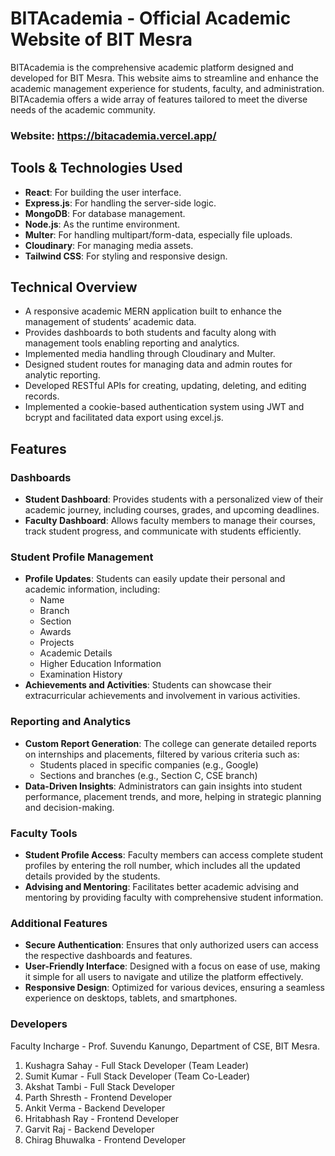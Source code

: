 
# BITAcademia - Official Academic Website of BIT Mesra

BITAcademia is the comprehensive academic platform designed and developed for BIT Mesra. This website aims to streamline and enhance the academic management experience for students, faculty, and administration. BITAcademia offers a wide array of features tailored to meet the diverse needs of the academic community.

### Website: https://bitacademia.vercel.app/

## Tools & Technologies Used
- **React**: For building the user interface.
- **Express.js**: For handling the server-side logic.
- **MongoDB**: For database management.
- **Node.js**: As the runtime environment.
- **Multer**: For handling multipart/form-data, especially file uploads.
- **Cloudinary**: For managing media assets.
- **Tailwind CSS**: For styling and responsive design.

## Technical Overview
- A responsive academic MERN application built to enhance the management of students’ academic data.
- Provides dashboards to both students and faculty along with management tools enabling reporting and analytics.
- Implemented media handling through Cloudinary and Multer.
- Designed student routes for managing data and admin routes for analytic reporting.
- Developed RESTful APIs for creating, updating, deleting, and editing records.
- Implemented a cookie-based authentication system using JWT and bcrypt and facilitated data export using excel.js.


## Features

### Dashboards
- **Student Dashboard**: Provides students with a personalized view of their academic journey, including courses, grades, and upcoming deadlines.
- **Faculty Dashboard**: Allows faculty members to manage their courses, track student progress, and communicate with students efficiently.

### Student Profile Management
- **Profile Updates**: Students can easily update their personal and academic information, including:
  - Name
  - Branch
  - Section
  - Awards
  - Projects
  - Academic Details
  - Higher Education Information
  - Examination History
- **Achievements and Activities**: Students can showcase their extracurricular achievements and involvement in various activities.

### Reporting and Analytics
- **Custom Report Generation**: The college can generate detailed reports on internships and placements, filtered by various criteria such as:
  - Students placed in specific companies (e.g., Google)
  - Sections and branches (e.g., Section C, CSE branch)
- **Data-Driven Insights**: Administrators can gain insights into student performance, placement trends, and more, helping in strategic planning and decision-making.

### Faculty Tools
- **Student Profile Access**: Faculty members can access complete student profiles by entering the roll number, which includes all the updated details provided by the students.
- **Advising and Mentoring**: Facilitates better academic advising and mentoring by providing faculty with comprehensive student information.

### Additional Features
- **Secure Authentication**: Ensures that only authorized users can access the respective dashboards and features.
- **User-Friendly Interface**: Designed with a focus on ease of use, making it simple for all users to navigate and utilize the platform effectively.
- **Responsive Design**: Optimized for various devices, ensuring a seamless experience on desktops, tablets, and smartphones.

### Developers
Faculty Incharge - Prof. Suvendu Kanungo, Department of CSE, BIT Mesra.
1. Kushagra Sahay - Full Stack Developer (Team Leader)
2. Sumit Kumar - Full Stack Developer (Team Co-Leader)
3. Akshat Tambi - Full Stack Developer
4. Parth Shresth - Frontend Developer
5. Ankit Verma - Backend Developer
6. Hritabhash Ray - Frontend Developer
7. Garvit Raj - Backend Developer
8. Chirag Bhuwalka - Frontend Developer
